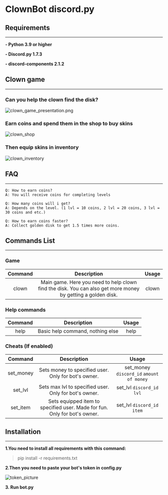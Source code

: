 # ClownBot discord.py

## Requirements

---

__- Python 3.9 or higher__

__- Discord.py 1.7.3__

__- discord-components 2.1.2__

## Clown game

---

### Can you help the clown find the disk?

![clown_game_presentation.png](https://cdn.discordapp.com/attachments/922054558790868993/997409493547753482/unknown.png)

### Earn coins and spend them in the shop to buy skins

![clown_shop](https://cdn.discordapp.com/attachments/922054558790868993/997411492632739900/unknown.png)

### Then equip skins in inventory

![clown_inventory](https://media.discordapp.net/attachments/922054558790868993/997412371456864306/unknown.png)


## FAQ

---
```
Q: How to earn coins?
A: You will receive coins for completing levels

Q: How many coins will i get?
A: Depends on the level. (1 lvl = 10 coins, 2 lvl = 20 coins, 3 lvl = 30 coins and etc.)

Q: How to earn coins faster?
A: Collect golden disk to get 1.5 times more coins.
```

## Commands List

--- 

### Game
Command | Description | Usage |
:------:|:-----------:|:-----:|
clown| Main game. Here you need to help clown find the disk. You can also get more money by getting a golden disk.| clown

### Help commands
Command | Description | Usage |
:------:|:-----------:|:-----:|
help| Basic help command, nothing else | help |

### Cheats (If enabled)
Command | Description | Usage |
:------:|:-----------:|:-----:|
set_money| Sets money to specified user. Only for bot's owner.| set_money `discord_id` `amount of money` |
set_lvl| Sets max lvl to specified user. Only for bot's owner.| set_lvl `discord_id` `lvl`|
set_item| Sets equipped item to specified user. Made for fun. Only for bot's owner. | set_lvl `discord_id` `item` |


## Installation

---

__1.You need to install all requirements with this command:__
>pip install -r requirements.txt

__2.Then you need to paste your bot's token in config.py__

![token_picture](https://cdn.discordapp.com/attachments/922054558790868993/997531382375002173/unknown.png)

__3. Run bot.py__
